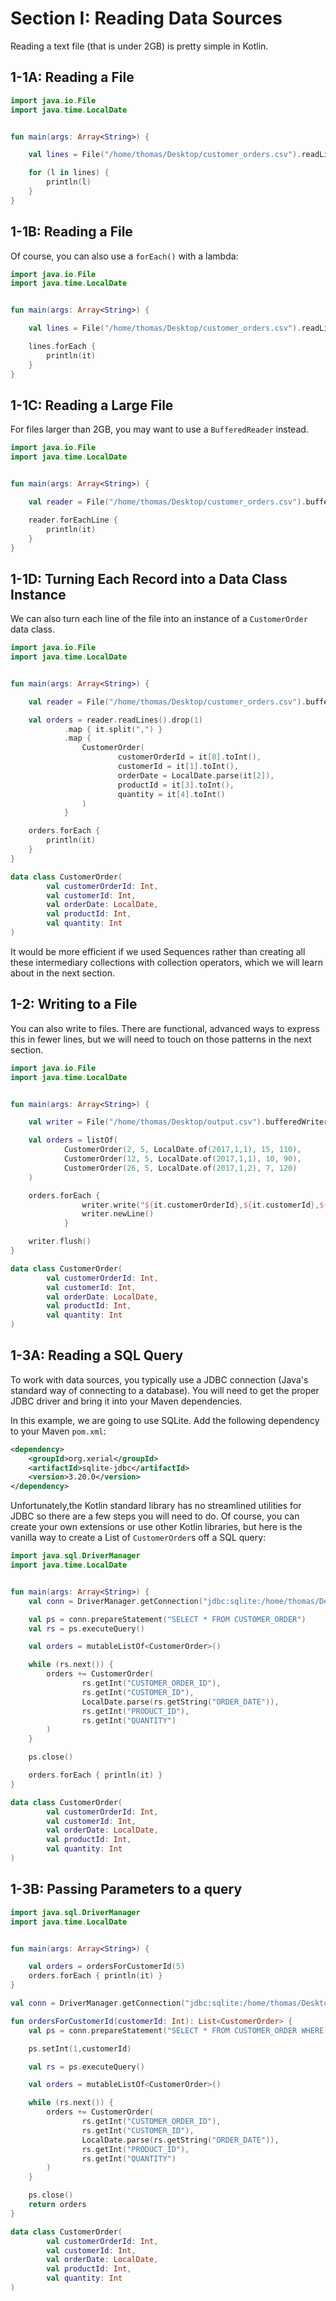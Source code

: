 # Section I: Reading Data Sources

Reading a text file (that is under 2GB) is pretty simple in Kotlin.


## 1-1A: Reading a File

```kotlin
import java.io.File
import java.time.LocalDate


fun main(args: Array<String>) {

    val lines = File("/home/thomas/Desktop/customer_orders.csv").readLines()

    for (l in lines) {
        println(l)
    }
}
```


## 1-1B: Reading a File
Of course, you can also use a `forEach()` with a lambda:

```kotlin
import java.io.File
import java.time.LocalDate


fun main(args: Array<String>) {

    val lines = File("/home/thomas/Desktop/customer_orders.csv").readLines()

    lines.forEach {
        println(it)
    }
}
```

## 1-1C: Reading a Large File

For files larger than 2GB, you may want to use a `BufferedReader` instead.

```Kotlin
import java.io.File
import java.time.LocalDate


fun main(args: Array<String>) {

    val reader = File("/home/thomas/Desktop/customer_orders.csv").bufferedReader()

    reader.forEachLine {
        println(it)
    }
}
```

## 1-1D: Turning Each Record into a Data Class Instance

We can also turn each line of the file into an instance of a `CustomerOrder` data class.

```kotlin
import java.io.File
import java.time.LocalDate


fun main(args: Array<String>) {

    val reader = File("/home/thomas/Desktop/customer_orders.csv").bufferedReader()

    val orders = reader.readLines().drop(1)
            .map { it.split(",") }
            .map {
                CustomerOrder(
                        customerOrderId = it[0].toInt(),
                        customerId = it[1].toInt(),
                        orderDate = LocalDate.parse(it[2]),
                        productId = it[3].toInt(),
                        quantity = it[4].toInt()
                )
            }

    orders.forEach {
        println(it)
    }
}

data class CustomerOrder(
        val customerOrderId: Int,
        val customerId: Int,
        val orderDate: LocalDate,
        val productId: Int,
        val quantity: Int
)
```

It would be more efficient if we used Sequences rather than creating all these intermediary collections with collection operators, which we will learn about in the next section.

## 1-2: Writing to a File

You can also write to files. There are functional, advanced ways to express this in fewer lines, but we will need to touch on those patterns in the next section. 

```Kotlin
import java.io.File
import java.time.LocalDate


fun main(args: Array<String>) {

    val writer = File("/home/thomas/Desktop/output.csv").bufferedWriter()

    val orders = listOf(
            CustomerOrder(2, 5, LocalDate.of(2017,1,1), 15, 110),
            CustomerOrder(12, 5, LocalDate.of(2017,1,1), 10, 90),
            CustomerOrder(26, 5, LocalDate.of(2017,1,2), 7, 120)
    )

    orders.forEach {
                writer.write("${it.customerOrderId},${it.customerId},${it.orderDate},${it.productId},${it.quantity}")
                writer.newLine()
            }

    writer.flush()
}

data class CustomerOrder(
        val customerOrderId: Int,
        val customerId: Int,
        val orderDate: LocalDate,
        val productId: Int,
        val quantity: Int
)
```


## 1-3A: Reading a SQL Query

To work with data sources, you typically use a JDBC connection (Java's standard way of connecting to a database). You will need to get the proper JDBC driver and bring it into your Maven dependencies.

In this example, we are going to use SQLite. Add the following dependency to your Maven `pom.xml`:

```xml
<dependency>
    <groupId>org.xerial</groupId>
    <artifactId>sqlite-jdbc</artifactId>
    <version>3.20.0</version>
</dependency>
```

Unfortunately,the Kotlin standard library has no streamlined utilities for JDBC so there are a few steps you will need to do. Of course, you can create your own extensions or use other Kotlin libraries, but here is the vanilla way to create a List of `CustomerOrder`s off a SQL query:


```Kotlin
import java.sql.DriverManager
import java.time.LocalDate


fun main(args: Array<String>) {
    val conn = DriverManager.getConnection("jdbc:sqlite:/home/thomas/Desktop/thunderbird_manufacturing.db")

    val ps = conn.prepareStatement("SELECT * FROM CUSTOMER_ORDER")
    val rs = ps.executeQuery()

    val orders = mutableListOf<CustomerOrder>()

    while (rs.next()) {
        orders += CustomerOrder(
                rs.getInt("CUSTOMER_ORDER_ID"),
                rs.getInt("CUSTOMER_ID"),
                LocalDate.parse(rs.getString("ORDER_DATE")),
                rs.getInt("PRODUCT_ID"),
                rs.getInt("QUANTITY")
        )
    }

    ps.close()

    orders.forEach { println(it) }
}

data class CustomerOrder(
        val customerOrderId: Int,
        val customerId: Int,
        val orderDate: LocalDate,
        val productId: Int,
        val quantity: Int
)
```

## 1-3B: Passing Parameters to a query

```kotlin
import java.sql.DriverManager
import java.time.LocalDate


fun main(args: Array<String>) {

    val orders = ordersForCustomerId(5)
    orders.forEach { println(it) }
}

val conn = DriverManager.getConnection("jdbc:sqlite:/home/thomas/Desktop/thunderbird_manufacturing.db")

fun ordersForCustomerId(customerId: Int): List<CustomerOrder> {
    val ps = conn.prepareStatement("SELECT * FROM CUSTOMER_ORDER WHERE CUSTOMER_ID = ?")

    ps.setInt(1,customerId)

    val rs = ps.executeQuery()

    val orders = mutableListOf<CustomerOrder>()

    while (rs.next()) {
        orders += CustomerOrder(
                rs.getInt("CUSTOMER_ORDER_ID"),
                rs.getInt("CUSTOMER_ID"),
                LocalDate.parse(rs.getString("ORDER_DATE")),
                rs.getInt("PRODUCT_ID"),
                rs.getInt("QUANTITY")
        )
    }

    ps.close()
    return orders
}

data class CustomerOrder(
        val customerOrderId: Int,
        val customerId: Int,
        val orderDate: LocalDate,
        val productId: Int,
        val quantity: Int
)
```
